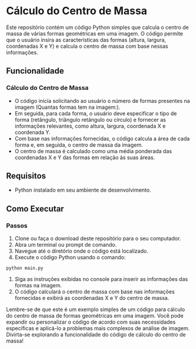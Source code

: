# Cálculo do Centro de Massa
Este repositório contém um código Python simples que calcula o centro de massa de várias formas geométricas em uma imagem. O código permite que o usuário insira as características das formas (altura, largura, coordenadas X e Y) e calcula o centro de massa com base nessas informações.

## Funcionalidade
### Cálculo do Centro de Massa
- O código inicia solicitando ao usuário o número de formas presentes na imagem (Quantas formas tem na imagem:).
- Em seguida, para cada forma, o usuário deve especificar o tipo de forma (retângulo, triângulo retângulo ou círculo) e fornecer as informações relevantes, como altura, largura, coordenada X e coordenada Y.
- Com base nas informações fornecidas, o código calcula a área de cada forma e, em seguida, o centro de massa da imagem.
- O centro de massa é calculado como uma média ponderada das coordenadas X e Y das formas em relação às suas áreas.
## Requisitos
- Python instalado em seu ambiente de desenvolvimento.
## Como Executar
### Passos
1. Clone ou faça o download deste repositório para o seu computador.
2. Abra um terminal ou prompt de comando.
3. Navegue até o diretório onde o código está localizado.
4. Execute o código Python usando o comando:
```
python main.py
```
1. Siga as instruções exibidas no console para inserir as informações das formas na imagem.
2. O código calculará o centro de massa com base nas informações fornecidas e exibirá as coordenadas X e Y do centro de massa.
<p>
  Lembre-se de que este é um exemplo simples de um código para cálculo do centro de massa de formas geométricas em uma imagem. Você pode expandir ou personalizar o código de acordo com suas necessidades específicas e aplicá-lo a problemas mais complexos de análise de imagem. Divirta-se explorando a funcionalidade do código de cálculo do centro de massa!
</p>
